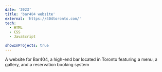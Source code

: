 ```yaml
---
date: '2023'
title: 'bar404 website'
external: 'https://404toronto.com/'
tech:
  - HTML
  - CSS
  - JavaScript

showInProjects: true
---
```


A website for Bar404, a high-end bar located in Toronto featuring a menu, a gallery, and a reservation booking system
